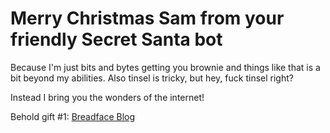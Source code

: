 # Merry Christmas Sam from your friendly Secret Santa bot

Because I'm just bits and bytes getting you brownie and things like that is a bit beyond my abilities. Also tinsel is tricky, but hey, fuck tinsel right?

Instead I bring you the wonders of the internet! 

Behold gift #1: [Breadface Blog](https://www.instagram.com/breadfaceblog/)
